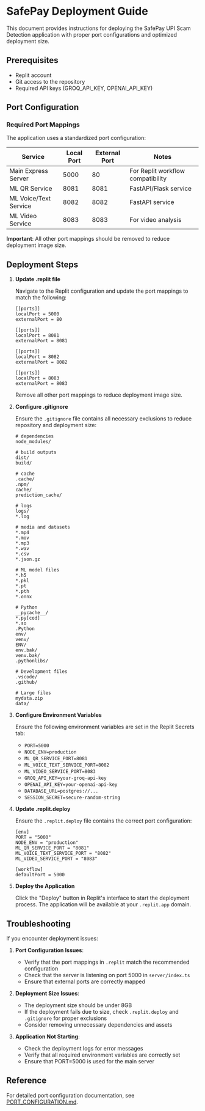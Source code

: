 # SafePay Deployment Guide

This document provides instructions for deploying the SafePay UPI Scam Detection application with proper port configurations and optimized deployment size.

## Prerequisites

- Replit account
- Git access to the repository
- Required API keys (GROQ_API_KEY, OPENAI_API_KEY)

## Port Configuration

### Required Port Mappings

The application uses a standardized port configuration:

| Service                | Local Port | External Port | Notes                            |
|------------------------|------------|--------------|----------------------------------|
| Main Express Server    | 5000       | 80           | For Replit workflow compatibility |
| ML QR Service          | 8081       | 8081         | FastAPI/Flask service            |
| ML Voice/Text Service  | 8082       | 8082         | FastAPI service                  |
| ML Video Service       | 8083       | 8083         | For video analysis               |

**Important**: All other port mappings should be removed to reduce deployment image size.

## Deployment Steps

1. **Update .replit file**

   Navigate to the Replit configuration and update the port mappings to match the following:

   ```
   [[ports]]
   localPort = 5000
   externalPort = 80

   [[ports]]
   localPort = 8081
   externalPort = 8081

   [[ports]]
   localPort = 8082
   externalPort = 8082

   [[ports]]
   localPort = 8083
   externalPort = 8083
   ```

   Remove all other port mappings to reduce deployment image size.

2. **Configure .gitignore**

   Ensure the `.gitignore` file contains all necessary exclusions to reduce repository and deployment size:

   ```
   # dependencies
   node_modules/

   # build outputs
   dist/
   build/

   # cache
   .cache/
   .npm/
   cache/
   prediction_cache/

   # logs
   logs/
   *.log

   # media and datasets
   *.mp4
   *.mov
   *.mp3
   *.wav
   *.csv
   *.json.gz

   # ML model files
   *.h5
   *.pkl
   *.pt
   *.pth
   *.onnx

   # Python
   __pycache__/
   *.py[cod]
   *.so
   .Python
   env/
   venv/
   ENV/
   env.bak/
   venv.bak/
   .pythonlibs/

   # Development files
   .vscode/
   .github/

   # Large files
   mydata.zip
   data/
   ```

3. **Configure Environment Variables**

   Ensure the following environment variables are set in the Replit Secrets tab:

   - `PORT=5000`
   - `NODE_ENV=production`
   - `ML_QR_SERVICE_PORT=8081`
   - `ML_VOICE_TEXT_SERVICE_PORT=8082`
   - `ML_VIDEO_SERVICE_PORT=8083`
   - `GROQ_API_KEY=your-groq-api-key`
   - `OPENAI_API_KEY=your-openai-api-key`
   - `DATABASE_URL=postgres://...`
   - `SESSION_SECRET=secure-random-string`

4. **Update .replit.deploy**

   Ensure the `.replit.deploy` file contains the correct port configuration:

   ```
   [env]
   PORT = "5000"
   NODE_ENV = "production"
   ML_QR_SERVICE_PORT = "8081"
   ML_VOICE_TEXT_SERVICE_PORT = "8082"
   ML_VIDEO_SERVICE_PORT = "8083"

   [workflow]
   defaultPort = 5000
   ```

5. **Deploy the Application**

   Click the "Deploy" button in Replit's interface to start the deployment process. The application will be available at your `.replit.app` domain.

## Troubleshooting

If you encounter deployment issues:

1. **Port Configuration Issues**:
   - Verify that the port mappings in `.replit` match the recommended configuration
   - Check that the server is listening on port 5000 in `server/index.ts`
   - Ensure that external ports are correctly mapped

2. **Deployment Size Issues**:
   - The deployment size should be under 8GB
   - If the deployment fails due to size, check `.replit.deploy` and `.gitignore` for proper exclusions
   - Consider removing unnecessary dependencies and assets

3. **Application Not Starting**:
   - Check the deployment logs for error messages
   - Verify that all required environment variables are correctly set
   - Ensure that PORT=5000 is used for the main server

## Reference

For detailed port configuration documentation, see [PORT_CONFIGURATION.md](PORT_CONFIGURATION.md).